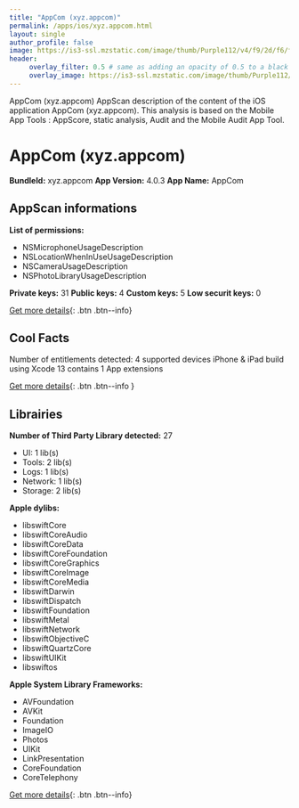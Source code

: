 ```yaml
---
title: "AppCom (xyz.appcom)"
permalink: /apps/ios/xyz.appcom.html
layout: single
author_profile: false
image: https://is3-ssl.mzstatic.com/image/thumb/Purple112/v4/f9/2d/f6/f92df627-5a77-6fa2-ded6-616e8344303a/AppIcon-0-0-1x_U007emarketing-0-0-0-7-0-0-sRGB-0-0-0-GLES2_U002c0-512MB-85-220-0-0.png/512x512bb.jpg
header: 
     overlay_filter: 0.5 # same as adding an opacity of 0.5 to a black background
     overlay_image: https://is3-ssl.mzstatic.com/image/thumb/Purple112/v4/f9/2d/f6/f92df627-5a77-6fa2-ded6-616e8344303a/AppIcon-0-0-1x_U007emarketing-0-0-0-7-0-0-sRGB-0-0-0-GLES2_U002c0-512MB-85-220-0-0.png/512x512bb.jpg
---
```

AppCom (xyz.appcom) AppScan description of the content of the iOS application AppCom (xyz.appcom). This analysis is based on the Mobile App Tools : AppScore, static analysis, Audit and the Mobile Audit App Tool.

# AppCom (xyz.appcom)

**BundleId:** xyz.appcom
**App Version:** 4.0.3
**App Name:** AppCom


## AppScan informations 

**List of permissions:** 
- NSMicrophoneUsageDescription
- NSLocationWhenInUseUsageDescription
- NSCameraUsageDescription
- NSPhotoLibraryUsageDescription
  
  
**Private keys:** 31
**Public keys:** 4
**Custom keys:** 5
**Low securit keys:** 0
  
[Get more details](/pricing.html){: .btn .btn--info}

## Cool Facts

Number of entitlements detected: 4
supported devices iPhone & iPad
build using Xcode 13
contains 1 App extensions
  
[Get more details](/pricing.html){: .btn .btn--info }

## Librairies 
**Number of Third Party Library detected:** 27
- UI: 1 lib(s)
- Tools: 2 lib(s)
- Logs: 1 lib(s)
- Network: 1 lib(s)
- Storage: 2 lib(s)


**Apple dylibs:**
- libswiftCore
- libswiftCoreAudio
- libswiftCoreData
- libswiftCoreFoundation
- libswiftCoreGraphics
- libswiftCoreImage
- libswiftCoreMedia
- libswiftDarwin
- libswiftDispatch
- libswiftFoundation
- libswiftMetal
- libswiftNetwork
- libswiftObjectiveC
- libswiftQuartzCore
- libswiftUIKit
- libswiftos


**Apple System Library Frameworks:**
- AVFoundation
- AVKit
- Foundation
- ImageIO
- Photos
- UIKit
- LinkPresentation
- CoreFoundation
- CoreTelephony


  
[Get more details](/pricing.html){: .btn .btn--info}

